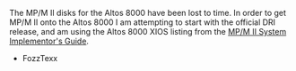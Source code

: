 The MP/M II disks for the Altos 8000 have been lost to time. In order
to get MP/M II onto the Altos 8000 I am attempting to start with the
official DRI release, and am using the Altos 8000 XIOS listing from
the [MP/M II System Implementor's Guide](http://www.bitsavers.org/pdf/digitalResearch/mpm_II/MPM_II_System_Implementors_Guide_Aug82.pdf).

- FozzTexx
